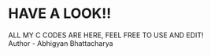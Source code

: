 # HAVE A LOOK!!

ALL MY C CODES ARE HERE, FEEL FREE TO USE AND EDIT!
<br>
Author - Abhigyan Bhattacharya
